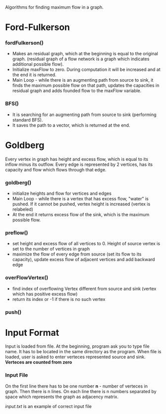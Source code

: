 Algorithms for finding maximum flow in a graph.

# Ford-Fulkerson

### fordFulkerson()
* Makes an residual graph, which at the beginning is equal to the original graph. (residual graph of a flow network is a graph which indicates additional possible flow).
* Initialize maxFlow to zero. During computation it will be increased and at the end it is returned.
* Main Loop - while there is an augmenting path from source to sink, it finds the maximum possible flow on that path, updates the capacities in residual graph and adds founded flow to the maxFlow variable.

### BFS()
* It is searching for an augmenting path from source to sink (performing standard BFS).
* It saves the path to a vector, which is returned at the end.

# Goldberg

Every vertex in graph has height and excess flow, which is equal to its inflow minus its outflow.
Every edge is represented by 2 vertices, has its capacity and flow which flows through that edge.

### goldberg()
* initialize heights and flow for vertices and edges
* Main Loop - while there is a vertex that has excess flow, "water" is pushed. If it cannot be pushed, vertex height is increased (vertex is relabeled)
* At the end it returns excess flow of the sink, which is the maximum possible flow.

### preflow()
* set height and excess flow of all vertices to 0. Height of source vertex is set to the number of vertices in graph
* maximize the flow of every edge from source (set its flow to its capacity), update excess flow of adjacent vertices and add backward edge

### overFlowVertex()
* find index of overflowing Vertex different from source and sink (vertex which has positive excess flow)
* return its index or -1 if there is no such vertex

### push()


# Input Format
Input is loaded from file.
At the beginning, program ask you to type file name. It has to be located in the same directory as the program.
When file is loaded, user is asked to enter verteces represented source and sink. **Verteces are counted from zero**

### Input File
On the first line there has to be one number **n** - number of verteces in graph.
Then there is n lines. On each line there is n numbers separated by space which represents the graph as adjacency matrix.

*input.txt* is an example of correct input file
